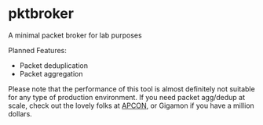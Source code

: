 # pktbroker

A minimal packet broker for lab purposes

Planned Features:
* Packet deduplication
* Packet aggregation

Please note that the performance of this tool is almost definitely not suitable for any type of production environment. If you need packet agg/dedup at scale, check out the lovely folks at [APCON](https://www.apcon.com/), or Gigamon if you have a million dollars.